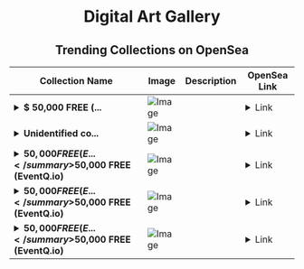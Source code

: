 <div align="center">

# Digital Art Gallery

## Trending Collections on OpenSea

| Collection Name                       | Image                                                                                     | Description                       | OpenSea Link                                                                                          |
|---------------------------------------|-------------------------------------------------------------------------------------------|-----------------------------------|--------------------------------------------------------------------------------------------------------|
| **<details><summary>$ 50,000 FREE (...</summary>$ 50,000 FREE (mebounty.io)</details>** | ![Image](https://i.seadn.io/s/raw/files/9ce8e34514b6bdb37543464e393f4773.png?w=500&auto=format?w=200&auto=format) |  | <details><summary>Link</summary>[$ 50,000 FREE (mebounty.io)](https://opensea.io/collection/50000-free-mebounty-io-2517)</details> |
| **<details><summary>Unidentified co...</summary>Unidentified contract f26f8923-1a2a-43c4-aa82-b0bf8c0841e0</details>** | ![Image](https://i.seadn.io/s/raw/files/9a0ec46bb4e75d80933a1157ee7cb6f5.png?w=500&auto=format?w=200&auto=format) |  | <details><summary>Link</summary>[Unidentified contract f26f8923-1a2a-43c4-aa82-b0bf8c0841e0](https://opensea.io/collection/unidentified-contract-f26f8923-1a2a-43c4-aa82-b0bf)</details> |
| **<details><summary>$50,000 FREE (E...</summary>$50,000 FREE (EventQ.io)</details>** | ![Image](https://i.seadn.io/s/raw/files/a4919fe4cd25f9be1530f3ebd7249719.png?w=500&auto=format?w=200&auto=format) |  | <details><summary>Link</summary>[$50,000 FREE (EventQ.io)](https://opensea.io/collection/50000-free-eventq-io-247)</details> |
| **<details><summary>$50,000 FREE (E...</summary>$50,000 FREE (EventQ.io)</details>** | ![Image](https://i.seadn.io/s/raw/files/a4919fe4cd25f9be1530f3ebd7249719.png?w=500&auto=format?w=200&auto=format) |  | <details><summary>Link</summary>[$50,000 FREE (EventQ.io)](https://opensea.io/collection/50000-free-eventq-io-246)</details> |
| **<details><summary>$50,000 FREE (E...</summary>$50,000 FREE (EventQ.io)</details>** | ![Image](https://i.seadn.io/s/raw/files/a4919fe4cd25f9be1530f3ebd7249719.png?w=500&auto=format?w=200&auto=format) |  | <details><summary>Link</summary>[$50,000 FREE (EventQ.io)](https://opensea.io/collection/50000-free-eventq-io-245)</details> |

</div>